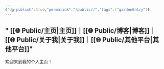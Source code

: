 ```yaml
---
{"dg-publish":true,"permalink":"/public//","tags":["gardenEntry"]}
---
```




" [[🌐  Public/主页\|主页]]｜[[🌐  Public/博客\|博客]]｜[[🌐  Public/关于我\|关于我]]｜[[🌐  Public/其他平台\|其他平台]]"
---

欢迎来到我的个人主页！

